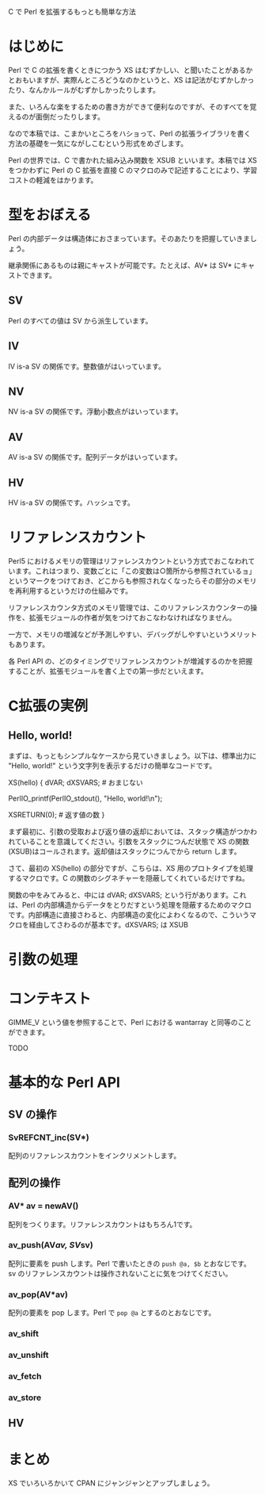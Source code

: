 C で Perl を拡張するもっとも簡単な方法

# はじめに

Perl で C の拡張を書くときにつかう XS はむずかしい、と聞いたことがあるかとおもいますが、実際んところどうなのかというと、XS は記法がむずかしかったり、なんかルールがむずかしかったりします。

また、いろんな楽をするための書き方ができて便利なのですが、そのすべてを覚えるのが面倒だったりします。

なので本稿では、こまかいところをハショって、Perl の拡張ライブラリを書く方法の基礎を一気にながしこむという形式をめざします。

Perl の世界では、C で書かれた組み込み関数を XSUB といいます。本稿では XS をつかわずに Perl の C 拡張を直接 C のマクロのみで記述することにより、学習コストの軽減をはかります。

# 型をおぼえる

Perl の内部データは構造体におさまっています。そのあたりを把握していきましょう。

継承関係にあるものは親にキャストが可能です。たとえば、AV* は SV* にキャストできます。

## SV

Perl のすべての値は SV から派生しています。

## IV

IV is-a SV の関係です。整数値がはいっています。

## NV

NV is-a SV の関係です。浮動小数点がはいっています。

## AV

AV is-a SV の関係です。配列データがはいっています。

## HV

HV is-a SV の関係です。ハッシュです。

# リファレンスカウント

Perl5 におけるメモリの管理はリファレンスカウントという方式でおこなわれています。これはつまり、変数ごとに「この変数は○箇所から参照されているョ」というマークをつけておき、どこからも参照されなくなったらその部分のメモリを再利用するというだけの仕組みです。

リファレンスカウンタ方式のメモリ管理では、このリファレンスカウンターの操作を、拡張モジュールの作者が気をつけておこなわなければなりません。

一方で、メモリの増減などが予測しやすい、デバッグがしやすいというメリットもあります。

各 Perl API の、どのタイミングでリファレンスカウントが増減するのかを把握することが、拡張モジュールを書く上での第一歩だといえます。

# C拡張の実例

## Hello, world!

まずは、もっともシンプルなケースから見ていきましょう。以下は、標準出力に "Hello, world!" という文字列を表示するだけの簡単なコードです。

XS(hello) {
dVAR; dXSVARS; # おまじない

PerlIO_printf(PerlIO_stdout(), "Hello, world!\n");

XSRETURN(0); # 返す値の数
}

まず最初に、引数の受取および返り値の返却においては、スタック構造がつかわれていることを意識してください。引数をスタックにつんだ状態で XS の関数(XSUB)はコールされます。返却値はスタックにつんでから return します。

さて、最初の XS(hello) の部分ですが、こちらは、XS 用のプロトタイプを処理するマクロです。C の関数のシグネチャーを隠蔽してくれているだけですね。

関数の中をみてみると、中には dVAR; dXSVARS; という行があります。これは、Perl の内部構造からデータをとりだすという処理を隠蔽するためのマクロです。内部構造に直接さわると、内部構造の変化によわくなるので、こういうマクロを経由してさわるのが基本です。dXSVARS; は XSUB 



# 引数の処理

# コンテキスト

GIMME_V という値を参照することで、Perl における wantarray と同等のことができます。

TODO

# 基本的な Perl API

## SV の操作

### SvREFCNT_inc(SV*)

配列のリファレンスカウントをインクリメントします。

## 配列の操作

### AV* av = newAV()

配列をつくります。リファレンスカウントはもちろん1です。

### av_push(AV*av, SV*sv)

配列に要素を push します。Perl で書いたときの `push @a, $b` とおなじです。sv のリファレンスカウントは操作されないことに気をつけてください。

### av_pop(AV*av)

配列の要素を pop します。Perl で `pop @a` とするのとおなじです。

### av_shift

### av_unshift

### av_fetch

### av_store

## HV

### 

# まとめ
XS でいろいろかいて CPAN にジャンジャンとアップしましょう。
